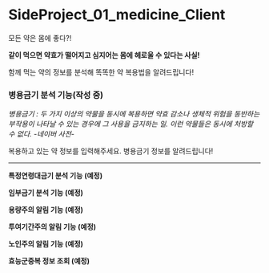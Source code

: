 # SideProject_01_medicine_Client

모든 약은 몸에 좋다?!

**같이 먹으면 약효가 떨어지고 심지어는 몸에 헤로울 수 있다는 사실!**

함께 먹는 약의 정보를 분석해 똑똑한 약 복용법을 알려드립니다!

### 병용금기 분석 기능(작성 중)
_병용금기 : 두 가지 이상의 약물을 동시에 복용하면 약효 감소나 생체적 위험을 동반하는 부작용이 나타날 수 있는 경우에 그 사용을 금지하는 일. 이런 약물들은 동시에 처방할 수 없다. -네이버 사전-_

복용하고 있는 약 정보를 입력해주세요. 병용금기 정보를 알려드립니다!

---

**특정연령대금기 분석 기능 (예정)**

**임부금기 분석 기능 (예정)**

**용량주의 알림 기능 (예정)**

**투여기간주의 알림 기능 (예정)**

**노인주의 알림 기능 (예정)**

**효능군중복 정보 조회 (예정)**
